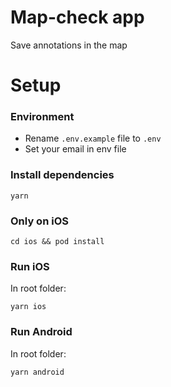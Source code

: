 # Map-check app
Save annotations in the map

# Setup

### Environment
* Rename `.env.example` file to `.env`
* Set your email in env file

### Install dependencies

```yarn```

### Only on iOS
```cd ios && pod install```

### Run iOS
In root folder:

```yarn ios```
### Run Android
In root folder:

```yarn android```
